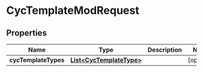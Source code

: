 

# CycTemplateModRequest


## Properties

Name | Type | Description | Notes
------------ | ------------- | ------------- | -------------
**cycTemplateTypes** | [**List&lt;CycTemplateType&gt;**](CycTemplateType.md) |  |  [optional]



